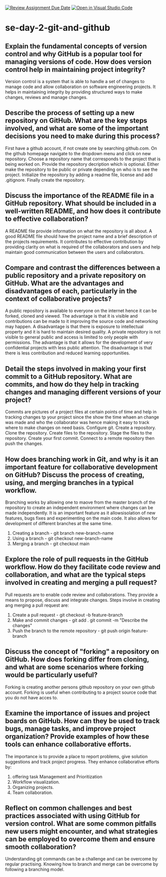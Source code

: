 [![Review Assignment Due Date](https://classroom.github.com/assets/deadline-readme-button-22041afd0340ce965d47ae6ef1cefeee28c7c493a6346c4f15d667ab976d596c.svg)](https://classroom.github.com/a/8wgCKhpZ)
[![Open in Visual Studio Code](https://classroom.github.com/assets/open-in-vscode-2e0aaae1b6195c2367325f4f02e2d04e9abb55f0b24a779b69b11b9e10269abc.svg)](https://classroom.github.com/online_ide?assignment_repo_id=15587592&assignment_repo_type=AssignmentRepo)
# se-day-2-git-and-github
## Explain the fundamental concepts of version control and why GitHub is a popular tool for managing versions of code. How does version control help in maintaining project integrity?
Version control is a system that is able to handle a set of changes to manage code and allow collaboration on software engineering projects. It helps in maintaining integrity by providing structured ways to make changes, reviews and manage changes.
## Describe the process of setting up a new repository on GitHub. What are the key steps involved, and what are some of the important decisions you need to make during this process?
First have a github account, if not create one by searching github.com.
On the github homepage navigate to the dropdown menu and click on new repository.
Choose a repository name that corresponds to the project that is being worked on.
Provide the repository decription which is optional.
Either make the repository to be public or private depending on who is to see the project.
Initialize the repository by adding a readme file, license and add .gitignore.
Finally create the repository.
## Discuss the importance of the README file in a GitHub repository. What should be included in a well-written README, and how does it contribute to effective collaboration?
A README file provide information on what the repository is all about. A good README file should have the project name and a brief description of the projects requirements. It contributes to effective contribution by providing clarity on what is required of the collaborators and users and help maintain good communication between the users and collaborators.
## Compare and contrast the differences between a public repository and a private repository on GitHub. What are the advantages and disadvantages of each, particularly in the context of collaborative projects?
A public repository is available to everyone on the internet hence it can be forked, cloned and viewed. The advantage is that it is visible and contributions can be made to it improving the source code and networking may happen. A disadvantage is that there is exposure to intellectual property and it is hard to maintain desired quality.
A private repository is not visible to general public and access is limited to only people with permissions. The advantage is that it allows for the development of very confidential projects with less public attention. The disadvantage is that there is less contribution and reduced learning opportunities. 
## Detail the steps involved in making your first commit to a GitHub repository. What are commits, and how do they help in tracking changes and managing different versions of your project?
Commits are pictures of a project files at certain points of time and help in tracking changes tp your project since the show the time whaen an change was made and who the collaborator was hence making it easy to track where to make changes on need basis.
Configure git.
Create a repository.
Clone the repository.
Create files to the repository.
Stage the files to the repository.
Create your first commit.
Connect to a remote repository then push the changes.
## How does branching work in Git, and why is it an important feature for collaborative development on GitHub? Discuss the process of creating, using, and merging branches in a typical workflow.
Branching works by allowing one to maove from the master branch of the repository to create an independent environment where changes can be made independently.
It is an important feature as it allowsisolation of new features, bugs fixes and experimenting on the main code. It also allows for development of different branches at the same time.
1. Creating a branch - git branch new-branch-name
2. Using a branch - git checkout new-branch-name
3. Merging a branch - git checkout main

## Explore the role of pull requests in the GitHub workflow. How do they facilitate code review and collaboration, and what are the typical steps involved in creating and merging a pull request?
Pull requests are to enable code review and collaborations. They provide a means to propose, discuss and integrate changes.
Steps involve in creating ang merging a pull request are:
1. Create a pull request - git checkout -b feature-branch
2. Make and commit changes - git add .
git commit -m "Describe the changes"
3. Push the branch to the remote repository - git push origin feature-branch
## Discuss the concept of "forking" a repository on GitHub. How does forking differ from cloning, and what are some scenarios where forking would be particularly useful?
Forking is creating another persons github repository on your own github account. Forking is useful when contributing to a project source code that you do not have acces to.
## Examine the importance of issues and project boards on GitHub. How can they be used to track bugs, manage tasks, and improve project organization? Provide examples of how these tools can enhance collaborative efforts.
The importance is to provide a place to report problems, give solution suggestions and track project progress. They enhance collaborative efforts by:
1. offering task Management and Prioritization
2. Workflow visualization.
3. Organizing projects.
4. Team collaboration.
## Reflect on common challenges and best practices associated with using GitHub for version control. What are some common pitfalls new users might encounter, and what strategies can be employed to overcome them and ensure smooth collaboration?
Understanding git commands can be a challenge and can be overcome by regular practising.
Knowing how to branch and merge can be overcome by following a branching model.
